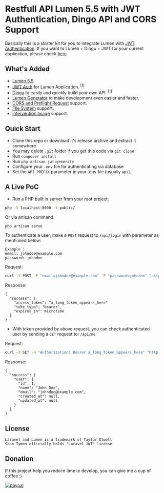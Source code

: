 # Restfull API Lumen 5.5 with JWT Authentication, Dingo API and CORS Support

Basically this is a starter kit for you to integrate Lumen with [JWT Authentication](https://jwt.io/).
If you want to Lumen + Dingo + JWT for your current application, please check [here](https://github.com/ayrokid/lumen-jwt-dingo).

## What's Added

- [Lumen 5.5](https://github.com/laravel/lumen/tree/v5.5.0).
- [JWT Auth](https://github.com/tymondesigns/jwt-auth) for Lumen Application. <sup>[1]</sup>
- [Dingo](https://github.com/dingo/api) to easily and quickly build your own API. <sup>[1]</sup>
- [Lumen Generator](https://github.com/flipboxstudio/lumen-generator) to make development even easier and faster.
- [CORS and Preflight Request](https://developer.mozilla.org/en-US/docs/Web/HTTP/Access_control_CORS) support.
- [FIle System](https://gist.github.com/deividaspetraitis/4cca4fa6a61cc9a75e12f640041e53f5) support.
- [intervention Image](https://github.com/Intervention/image) support.

## Quick Start

- Clone this repo or download it's release archive and extract it somewhere
- You may delete `.git` folder if you get this code via `git clone`
- Run `composer install`
- Run `php artisan jwt:generate`
- Configure your `.env` file for authenticating via database
- Set the `API_PREFIX` parameter in your .env file (usually `api`).

## A Live PoC

- Run a PHP built in server from your root project:

```sh
php -S localhost:8000 -t public/
```

Or via artisan command:

```sh
php artisan serve
```

To authenticate a user, make a `POST` request to `/api/login` with parameter as mentioned below:

```
Example : 
email: johndoe@example.com
password: johndoe
```

Request:

```sh
curl -X POST -F "email=johndoe@example.com" -F "password=johndoe" "http://localhost:8000/api/login"
```

Response:

```
{
  "success": {
    "access_token": "a_long_token_appears_here"
    "toke_type": "bearer",
    "expires_in": microtime
  }
}
```

- With token provided by above request, you can check authenticated user by sending a `GET` request to: `/api/me`.

Request:

```sh
curl -X GET -H "Authorization: Bearer a_long_token_appears_here" "http://localhost:8000/api/"
```

Response:

```
{
  "success": {
    "user": {
      "id": 1,
      "name": "John Doe",
      "email": "johndoe@example.com",
      "created_at": null,
      "updated_at": null
    }
  }
}
```

## License

```
Laravel and Lumen is a trademark of Taylor Otwell
Sean Tymon officially holds "Laravel JWT" license
```

## Donation

If this project help you reduce time to develop, you can give me a cup of coffee :) 

[![paypal](https://www.paypalobjects.com/en_US/i/btn/btn_donateCC_LG.gif)](https://www.paypal.com/cgi-bin/webscr?cmd=_donations&business=muh.yanun%40gmail%2ecom&lc=ID&currency_code=USD&bn=PP%2dDonationsBF%3abtn_donateCC_LG%2egif%3aNonHosted)
